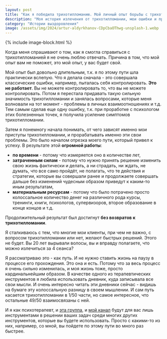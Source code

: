 ```yaml
---
layout: post
title: "Как я победила трихотилломанию. Мой личный опыт борьбы с трихотилломанией"
description: "Моя история излечения от трихотилломании, мои ошибки и провалы"
category: "Истории выздоровления"
image: /assets/img/2024/artur-aldyrkhanov-CDpCbaOThwg-unsplash-1.webp
---
```


{% include image-block.html %}

Когда меня спрашивают о том, как я смогла справиться с трихотилломанией я не очень люблю отвечать. 
Причина в том, что мой опыт вам не поможет, это мой опыт, у вас будет свой.

Мой опыт был довольно длительным, т.к. я по этому пути шла практически вслепую. 
Что я делала сначала - это совершала классические ошибки, например, пыталась себя контролировать. **Это не работает**. 
Вы не можете контролировать то, что вы не можете контролировать.
Потом я перестала придавать такую сильную значимость трихотилломании и занялась вопросами, 
которые меня волновали на тот момент - проблемы в личных взаимоотношениях и т.д. Тем самым сделав еще одну ошибку, 
т.к. при проработке с психологом этих болезненных точек, я получила усиление симптомов трихотилломании.

Затем я понемногу начала понимать, от чего зависят именно мои приступы трихотилломании, и прорабатывать именно эти свои проблемы. 
Это было началом отрезка моего пути, который привел к успеху. В результате этой **огромной работы**:
- **по времени** - потому что измеряется оно в количестве лет,
- **затраченным силам** - потому что нужно принять решение изменить свою жизнь фактически и делать, 
  а ни страдать, ни ждать, не думать, что все само пройдёт, не полагать, 
  что те действия и стратегии, которые вы совершали ранее и продолжаете совершать 
  дальше без изменений чудесным образом приведут к каким-то иным результатам,
- **материальным ресурсам** - потому что было потрачено просто колоссальное количество денег на различного рода курсы, 
  тренинги, книги, психологов, супервизоров, второе образование в конце концов и т.д.    

Продолжительный результат был достигнут **без возвратов к трихотилломании**.  

Я сталкиваюсь с тем, что многие мои клиенты, при чем не важно, с вопросом трихотилломании или нет, 
желают быстрых решений. Этого не будет. Вы 20 лет вырывали волосы, вы и вправду полагаете, что можно излечиться за 4 сеанса?

Я рассматриваю это - как путь. И не нужно ставить жизнь на паузу в процессе его прохождения. 
Это она и есть. Потому что за весь процесс я очень сильно изменилась, и моя жизнь тоже, 
просто кардинальнейшим образом. В качестве одного из терапевтических инструментов 
я любила использовать дневник, куда записывала все свои мысли. И очень интересно читать 
эти дневники сейчас - видишь на бумаге эту колоссальную разницу в своем мышлении. 
И сам путь касается трихотилломании в 1/50 части, но самое интересное, что остальные 49/50 взаимосвязаны с ней.

И я как психотерапевт, и <a href="https://t.me/+Iofg2iERjAlmMTQy" rel="nofollow" target="_blank">эта группа</a>, 
и <a href="https://t.me/ttm_help_ru" rel="nofollow" target="_blank">мой канал</a> 
будут для вас лишь инструментами в решении ваших задач среди многих других инструментов, 
которые вы будете использовать. Просто с какими-то из них, например, со мной, вы пойдете по этому пути во много раз быстрее.